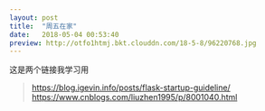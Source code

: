 ```yaml
---
layout: post
title:  "周五在家"
date:   2018-05-04 00:53:40
preview: http://otfo1htmj.bkt.clouddn.com/18-5-8/96220768.jpg
---
```


这是两个链接我学习用
> https://blog.igevin.info/posts/flask-startup-guideline/
https://www.cnblogs.com/liuzhen1995/p/8001040.html